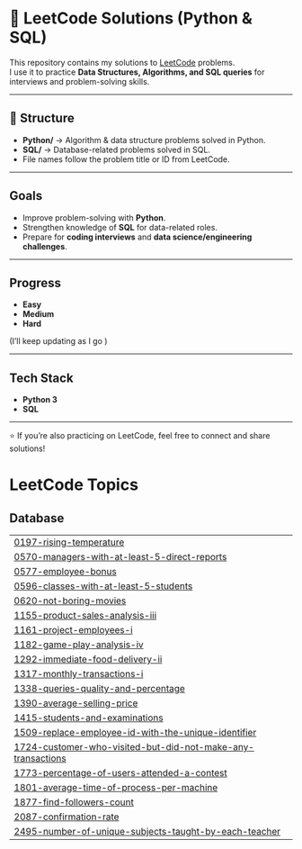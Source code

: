 # 📝 LeetCode Solutions (Python & SQL)

This repository contains my solutions to [LeetCode](https://leetcode.com/) problems.  
I use it to practice **Data Structures, Algorithms, and SQL queries** for interviews and problem-solving skills.  

---

## 📂 Structure
- **Python/** → Algorithm & data structure problems solved in Python.  
- **SQL/** → Database-related problems solved in SQL.  
- File names follow the problem title or ID from LeetCode.  

---

##  Goals
- Improve problem-solving with **Python**.  
- Strengthen knowledge of **SQL** for data-related roles.  
- Prepare for **coding interviews** and **data science/engineering challenges**.  

---

##  Progress
- **Easy**   
- **Medium**  
- **Hard**  

(I’ll keep updating as I go )

---

##  Tech Stack
- **Python 3**   
- **SQL** 

---

⭐ If you’re also practicing on LeetCode, feel free to connect and share solutions!

<!---LeetCode Topics Start-->
# LeetCode Topics
## Database
|  |
| ------- |
| [0197-rising-temperature](https://github.com/soniya2504/Leedcode_Solution/tree/master/0197-rising-temperature) |
| [0570-managers-with-at-least-5-direct-reports](https://github.com/soniya2504/Leedcode_Solution/tree/master/0570-managers-with-at-least-5-direct-reports) |
| [0577-employee-bonus](https://github.com/soniya2504/Leedcode_Solution/tree/master/0577-employee-bonus) |
| [0596-classes-with-at-least-5-students](https://github.com/soniya2504/Leedcode_Solution/tree/master/0596-classes-with-at-least-5-students) |
| [0620-not-boring-movies](https://github.com/soniya2504/Leedcode_Solution/tree/master/0620-not-boring-movies) |
| [1155-product-sales-analysis-iii](https://github.com/soniya2504/Leedcode_Solution/tree/master/1155-product-sales-analysis-iii) |
| [1161-project-employees-i](https://github.com/soniya2504/Leedcode_Solution/tree/master/1161-project-employees-i) |
| [1182-game-play-analysis-iv](https://github.com/soniya2504/Leedcode_Solution/tree/master/1182-game-play-analysis-iv) |
| [1292-immediate-food-delivery-ii](https://github.com/soniya2504/Leedcode_Solution/tree/master/1292-immediate-food-delivery-ii) |
| [1317-monthly-transactions-i](https://github.com/soniya2504/Leedcode_Solution/tree/master/1317-monthly-transactions-i) |
| [1338-queries-quality-and-percentage](https://github.com/soniya2504/Leedcode_Solution/tree/master/1338-queries-quality-and-percentage) |
| [1390-average-selling-price](https://github.com/soniya2504/Leedcode_Solution/tree/master/1390-average-selling-price) |
| [1415-students-and-examinations](https://github.com/soniya2504/Leedcode_Solution/tree/master/1415-students-and-examinations) |
| [1509-replace-employee-id-with-the-unique-identifier](https://github.com/soniya2504/Leedcode_Solution/tree/master/1509-replace-employee-id-with-the-unique-identifier) |
| [1724-customer-who-visited-but-did-not-make-any-transactions](https://github.com/soniya2504/Leedcode_Solution/tree/master/1724-customer-who-visited-but-did-not-make-any-transactions) |
| [1773-percentage-of-users-attended-a-contest](https://github.com/soniya2504/Leedcode_Solution/tree/master/1773-percentage-of-users-attended-a-contest) |
| [1801-average-time-of-process-per-machine](https://github.com/soniya2504/Leedcode_Solution/tree/master/1801-average-time-of-process-per-machine) |
| [1877-find-followers-count](https://github.com/soniya2504/Leedcode_Solution/tree/master/1877-find-followers-count) |
| [2087-confirmation-rate](https://github.com/soniya2504/Leedcode_Solution/tree/master/2087-confirmation-rate) |
| [2495-number-of-unique-subjects-taught-by-each-teacher](https://github.com/soniya2504/Leedcode_Solution/tree/master/2495-number-of-unique-subjects-taught-by-each-teacher) |
<!---LeetCode Topics End-->
